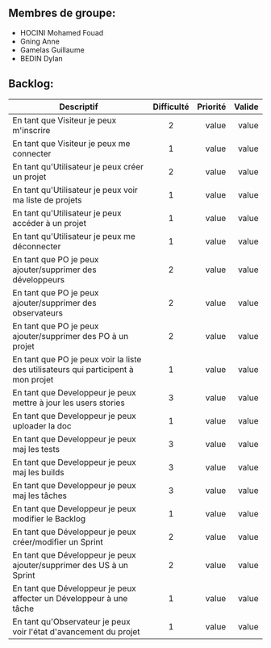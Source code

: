  <h2>Membres de groupe:</h2>
 <ul>
  <li>HOCINI Mohamed Fouad</li>
  <li>Gning Anne</li>
  <li>Gamelas Guillaume</li>
  <li>BEDIN Dylan</li>
</ul> 
	 
<h2>Backlog:</h1>

<table>
    <thead>
        <tr>
            <th>Descriptif</th>
            <th align="center">Difficulté</th>
            <th align="right">Priorité</th>
            <th align="right">Valide</th>
        </tr>
    </thead>
    <tbody>
        <tr>
            <td>En tant que Visiteur je peux m'inscrire</td>
            <td align="center">2</td>
            <td align="right">value</td>
            <td align="right">value</td>
        </tr>
        <tr>
            <td>En tant que Visiteur je peux me connecter</td>
            <td align="center">1</td>
            <td align="right">value</td>
            <td align="right">value</td>
        </tr>
        <tr>
            <td>En tant qu'Utilisateur je peux créer un projet </td>
            <td align="center">2</td>
            <td align="right">value</td>
            <td align="right">value</td>
        </tr>
        <tr>
            <td>En tant qu'Utilisateur je peux voir ma liste de projets </td>
            <td align="center">1</td>
            <td align="right">value</td>
            <td align="right">value</td>
        </tr>
        <tr>
            <td>En tant qu'Utilisateur je peux accéder à un projet </td>
            <td align="center">1</td>
            <td align="right">value</td>
            <td align="right">value</td>
        </tr>
        <tr>
            <td>En tant qu'Utilisateur je peux me déconnecter </td>
            <td align="center">1</td>
            <td align="right">value</td>
            <td align="right">value</td>
        </tr>
        <tr>
            <td>En tant que PO je peux ajouter/supprimer des développeurs</td>
            <td align="center">2</td>
            <td align="right">value</td>
            <td align="right">value</td>
        </tr>
        <tr>
            <td>En tant que PO je peux ajouter/supprimer des observateurs</td>
            <td align="center">2</td>
            <td align="right">value</td>
            <td align="right">value</td>
        </tr>        
        <tr>
            <td>En tant que PO je peux ajouter/supprimer des PO à un projet</td>
            <td align="center">2</td>
            <td align="right">value</td>
            <td align="right">value</td>
        </tr>   
		<tr>
            <td>En tant que PO je peux voir la liste des utilisateurs qui participent à mon projet</td>
            <td align="center">1</td>
            <td align="right">value</td>
            <td align="right">value</td>
        </tr>      
        <tr>
            <td>En tant que Developpeur je peux mettre à jour les users stories</td>
            <td align="center">3</td>
            <td align="right">value</td>
            <td align="right">value</td>
        </tr>     
        <tr>
            <td>En tant que Developpeur je peux uploader la doc</td>
            <td align="center">1</td>
            <td align="right">value</td>
            <td align="right">value</td>
        </tr>   
        <tr>
            <td>En tant que Developpeur je peux maj les tests</td>
            <td align="center">3</td>
            <td align="right">value</td>
            <td align="right">value</td>
        </tr>   
        <tr>
            <td>En tant que Developpeur je peux maj les builds	</td>
            <td align="center">3</td>
            <td align="right">value</td>
            <td align="right">value</td>
        </tr>   
        <tr>
            <td>En tant que Developpeur je peux maj les tâches	</td>
            <td align="center">3</td>
            <td align="right">value</td>
            <td align="right">value</td>
        </tr>   
        <tr>
            <td>En tant que Developpeur je peux modifier le Backlog</td>
            <td align="center">1</td>
            <td align="right">value</td>
            <td align="right">value</td>
        </tr>   
        <tr>
            <td>En tant que Développeur je peux créer/modifier un Sprint</td>
            <td align="center">2</td>
            <td align="right">value</td>
            <td align="right">value</td>
        </tr>   
        <tr>
            <td>En tant que Développeur je peux ajouter/supprimer des US à un Sprint</td>
            <td align="center">2</td>
            <td align="right">value</td>
            <td align="right">value</td>
        </tr>  
        <tr>
            <td>En tant que Développeur je peux affecter un Développeur à une tâche</td>
            <td align="center">1</td>
            <td align="right">value</td>
            <td align="right">value</td>
        </tr>  
        <tr>
            <td>En tant qu'Observateur je peux voir l'état d'avancement du projet	</td>
            <td align="center">1</td>
            <td align="right">value</td>
            <td align="right">value</td>
        </tr> 

   </tbody>
</table>
